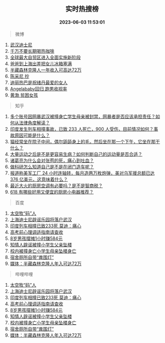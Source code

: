 <div align="center"><h2>实时热搜榜</h2><h4>2023-06-03 11:53:01</h4></div>

> 微博  

1. [武汉迪士尼](https://s.weibo.com/weibo?q=%23%E6%AD%A6%E6%B1%89%E8%BF%AA%E5%A3%AB%E5%B0%BC%23&t=31&band_rank=1&Refer=top)<br />
2. [千万不要长期喝热咖啡](https://s.weibo.com/weibo?q=%23%E5%8D%83%E4%B8%87%E4%B8%8D%E8%A6%81%E9%95%BF%E6%9C%9F%E5%96%9D%E7%83%AD%E5%92%96%E5%95%A1%23&t=31&band_rank=2&Refer=top)<br />
3. [全球最大自贸区进入全面实施新阶段](https://s.weibo.com/weibo?q=%23%E5%85%A8%E7%90%83%E6%9C%80%E5%A4%A7%E8%87%AA%E8%B4%B8%E5%8C%BA%E8%BF%9B%E5%85%A5%E5%85%A8%E9%9D%A2%E5%AE%9E%E6%96%BD%E6%96%B0%E9%98%B6%E6%AE%B5%23&t=31&band_rank=3&Refer=top)<br />
4. [爸爸到上海出差把女儿冰箱塞满](https://s.weibo.com/weibo?q=%23%E7%88%B8%E7%88%B8%E5%88%B0%E4%B8%8A%E6%B5%B7%E5%87%BA%E5%B7%AE%E6%8A%8A%E5%A5%B3%E5%84%BF%E5%86%B0%E7%AE%B1%E5%A1%9E%E6%BB%A1%23&t=31&band_rank=4&Refer=top)<br />
5. [半藏森林克隆人一年收入可高达72万](https://s.weibo.com/weibo?q=%23%E5%8D%8A%E8%97%8F%E6%A3%AE%E6%9E%97%E5%85%8B%E9%9A%86%E4%BA%BA%E4%B8%80%E5%B9%B4%E6%94%B6%E5%85%A5%E5%8F%AF%E9%AB%98%E8%BE%BE72%E4%B8%87%23&t=31&band_rank=5&Refer=top)<br />
6. [陈采尼 抄](https://s.weibo.com/weibo?q=%E9%99%88%E9%87%87%E5%B0%BC%20%E6%8A%84&t=31&band_rank=6&Refer=top)<br />
7. [迪丽热巴是祝绪丹最爱的女人](https://s.weibo.com/weibo?q=%23%E8%BF%AA%E4%B8%BD%E7%83%AD%E5%B7%B4%E6%98%AF%E7%A5%9D%E7%BB%AA%E4%B8%B9%E6%9C%80%E7%88%B1%E7%9A%84%E5%A5%B3%E4%BA%BA%23&t=31&band_rank=7&Refer=top)<br />
8. [Angelababy回归 跑男收视率](https://s.weibo.com/weibo?q=Angelababy%E5%9B%9E%E5%BD%92%20%E8%B7%91%E7%94%B7%E6%94%B6%E8%A7%86%E7%8E%87&t=31&band_rank=8&Refer=top)<br />
9. [黄渤 贫困女孩](https://s.weibo.com/weibo?q=%E9%BB%84%E6%B8%A4%20%E8%B4%AB%E5%9B%B0%E5%A5%B3%E5%AD%A9&t=31&band_rank=9&Refer=top)<br />

> 知乎  

1. [多个账号因网暴武汉被撞身亡学生母亲被封禁，网暴者是否应该承担责任？如何从法律角度解读？](https://www.zhihu.com/question/604552148)<br />
2. [印度发生列车相撞事故，已致 233 人死亡，900 人受伤，目前情况如何？事故原因可能是什么？](https://www.zhihu.com/question/604551488)<br />
3. [猫经常坐在院子中间，偶尔舔舔身上的毛，然后坐在那一个下午，它坐在那干什么？](https://www.zhihu.com/question/603451215)<br />
4. [大量运动之后是不是更容易生病？如何判断自己的运动量是否合适？](https://www.zhihu.com/question/600620004)<br />
5. [诸葛亮为什么会对张苞的死，痛心到吐血？](https://www.zhihu.com/question/602162906)<br />
6. [做科研怎么知道自己是不是在闭门造车呢？](https://www.zhihu.com/question/497343251)<br />
7. [报道称美军工厂 24 小时连轴转，每月造两万枚炮弹，美对乌军援总额已达 376 亿美元，这意味着什么？](https://www.zhihu.com/question/604500833)<br />
8. [最近大火的厨房空调有必要吗？是不是智商税？](https://www.zhihu.com/question/604448257)<br />
9. [618 有哪些好用又便宜的厨房小电器推荐？](https://www.zhihu.com/question/602551377)<br />

> 百度  

1. [太空牧“码”人](https://www.baidu.com/s?wd=%E5%A4%AA%E7%A9%BA%E7%89%A7%E2%80%9C%E7%A0%81%E2%80%9D%E4%BA%BA&sa=fyb_news&rsv_dl=fyb_news)<br />
2. [上海迪士尼辟谣乐园将落户武汉](https://www.baidu.com/s?wd=%E4%B8%8A%E6%B5%B7%E8%BF%AA%E5%A3%AB%E5%B0%BC%E8%BE%9F%E8%B0%A3%E4%B9%90%E5%9B%AD%E5%B0%86%E8%90%BD%E6%88%B7%E6%AD%A6%E6%B1%89&sa=fyb_news&rsv_dl=fyb_news)<br />
3. [印度列车相撞已致233死 莫迪：痛心](https://www.baidu.com/s?wd=%E5%8D%B0%E5%BA%A6%E5%88%97%E8%BD%A6%E7%9B%B8%E6%92%9E%E5%B7%B2%E8%87%B4233%E6%AD%BB+%E8%8E%AB%E8%BF%AA%EF%BC%9A%E7%97%9B%E5%BF%83&sa=fyb_news&rsv_dl=fyb_news)<br />
4. [高考前心理调适指南请查收](https://www.baidu.com/s?wd=%E9%AB%98%E8%80%83%E5%89%8D%E5%BF%83%E7%90%86%E8%B0%83%E9%80%82%E6%8C%87%E5%8D%97%E8%AF%B7%E6%9F%A5%E6%94%B6&sa=fyb_news&rsv_dl=fyb_news)<br />
5. [8岁男孩摆摊1小时赚584元](https://www.baidu.com/s?wd=8%E5%B2%81%E7%94%B7%E5%AD%A9%E6%91%86%E6%91%8A1%E5%B0%8F%E6%97%B6%E8%B5%9A584%E5%85%83&sa=fyb_news&rsv_dl=fyb_news)<br />
6. [知情人辟谣被撞小学生父亲坠楼](https://www.baidu.com/s?wd=%E7%9F%A5%E6%83%85%E4%BA%BA%E8%BE%9F%E8%B0%A3%E8%A2%AB%E6%92%9E%E5%B0%8F%E5%AD%A6%E7%94%9F%E7%88%B6%E4%BA%B2%E5%9D%A0%E6%A5%BC&sa=fyb_news&rsv_dl=fyb_news)<br />
7. [校内被撞身亡小学生母亲坠楼身亡](https://www.baidu.com/s?wd=%E6%A0%A1%E5%86%85%E8%A2%AB%E6%92%9E%E8%BA%AB%E4%BA%A1%E5%B0%8F%E5%AD%A6%E7%94%9F%E6%AF%8D%E4%BA%B2%E5%9D%A0%E6%A5%BC%E8%BA%AB%E4%BA%A1&sa=fyb_news&rsv_dl=fyb_news)<br />
8. [宿舍厕所自带“粪围灯”](https://www.baidu.com/s?wd=%E5%AE%BF%E8%88%8D%E5%8E%95%E6%89%80%E8%87%AA%E5%B8%A6%E2%80%9C%E7%B2%AA%E5%9B%B4%E7%81%AF%E2%80%9D&sa=fyb_news&rsv_dl=fyb_news)<br />
9. [媒体：半藏森林克隆人年入可达72万](https://www.baidu.com/s?wd=%E5%AA%92%E4%BD%93%EF%BC%9A%E5%8D%8A%E8%97%8F%E6%A3%AE%E6%9E%97%E5%85%8B%E9%9A%86%E4%BA%BA%E5%B9%B4%E5%85%A5%E5%8F%AF%E8%BE%BE72%E4%B8%87&sa=fyb_news&rsv_dl=fyb_news)<br />

> 哔哩哔哩  

1. [太空牧“码”人](https://www.baidu.com/s?wd=%E5%A4%AA%E7%A9%BA%E7%89%A7%E2%80%9C%E7%A0%81%E2%80%9D%E4%BA%BA&sa=fyb_news&rsv_dl=fyb_news)<br />
2. [上海迪士尼辟谣乐园将落户武汉](https://www.baidu.com/s?wd=%E4%B8%8A%E6%B5%B7%E8%BF%AA%E5%A3%AB%E5%B0%BC%E8%BE%9F%E8%B0%A3%E4%B9%90%E5%9B%AD%E5%B0%86%E8%90%BD%E6%88%B7%E6%AD%A6%E6%B1%89&sa=fyb_news&rsv_dl=fyb_news)<br />
3. [印度列车相撞已致233死 莫迪：痛心](https://www.baidu.com/s?wd=%E5%8D%B0%E5%BA%A6%E5%88%97%E8%BD%A6%E7%9B%B8%E6%92%9E%E5%B7%B2%E8%87%B4233%E6%AD%BB+%E8%8E%AB%E8%BF%AA%EF%BC%9A%E7%97%9B%E5%BF%83&sa=fyb_news&rsv_dl=fyb_news)<br />
4. [高考前心理调适指南请查收](https://www.baidu.com/s?wd=%E9%AB%98%E8%80%83%E5%89%8D%E5%BF%83%E7%90%86%E8%B0%83%E9%80%82%E6%8C%87%E5%8D%97%E8%AF%B7%E6%9F%A5%E6%94%B6&sa=fyb_news&rsv_dl=fyb_news)<br />
5. [8岁男孩摆摊1小时赚584元](https://www.baidu.com/s?wd=8%E5%B2%81%E7%94%B7%E5%AD%A9%E6%91%86%E6%91%8A1%E5%B0%8F%E6%97%B6%E8%B5%9A584%E5%85%83&sa=fyb_news&rsv_dl=fyb_news)<br />
6. [知情人辟谣被撞小学生父亲坠楼](https://www.baidu.com/s?wd=%E7%9F%A5%E6%83%85%E4%BA%BA%E8%BE%9F%E8%B0%A3%E8%A2%AB%E6%92%9E%E5%B0%8F%E5%AD%A6%E7%94%9F%E7%88%B6%E4%BA%B2%E5%9D%A0%E6%A5%BC&sa=fyb_news&rsv_dl=fyb_news)<br />
7. [校内被撞身亡小学生母亲坠楼身亡](https://www.baidu.com/s?wd=%E6%A0%A1%E5%86%85%E8%A2%AB%E6%92%9E%E8%BA%AB%E4%BA%A1%E5%B0%8F%E5%AD%A6%E7%94%9F%E6%AF%8D%E4%BA%B2%E5%9D%A0%E6%A5%BC%E8%BA%AB%E4%BA%A1&sa=fyb_news&rsv_dl=fyb_news)<br />
8. [宿舍厕所自带“粪围灯”](https://www.baidu.com/s?wd=%E5%AE%BF%E8%88%8D%E5%8E%95%E6%89%80%E8%87%AA%E5%B8%A6%E2%80%9C%E7%B2%AA%E5%9B%B4%E7%81%AF%E2%80%9D&sa=fyb_news&rsv_dl=fyb_news)<br />
9. [媒体：半藏森林克隆人年入可达72万](https://www.baidu.com/s?wd=%E5%AA%92%E4%BD%93%EF%BC%9A%E5%8D%8A%E8%97%8F%E6%A3%AE%E6%9E%97%E5%85%8B%E9%9A%86%E4%BA%BA%E5%B9%B4%E5%85%A5%E5%8F%AF%E8%BE%BE72%E4%B8%87&sa=fyb_news&rsv_dl=fyb_news)<br />
